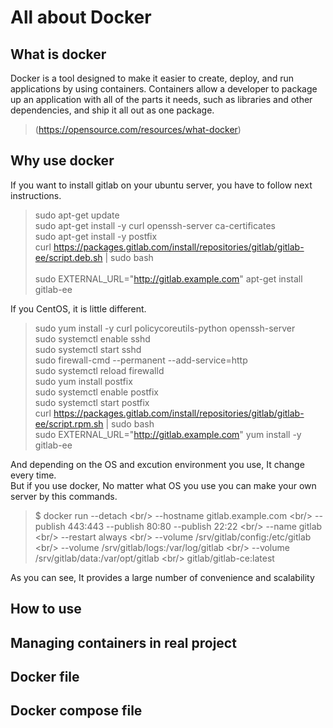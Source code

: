 All about Docker
=============

What is docker
-------------
Docker is a tool designed to make it easier to create, deploy, and run applications by using containers. Containers allow a developer to package up an application with all of the parts it needs, such as libraries and other dependencies, and ship it all out as one package.
> (https://opensource.com/resources/what-docker)

Why use docker
-------------
If you want to install gitlab on your ubuntu server, you have to follow next instructions.

> sudo apt-get update<br/>
> sudo apt-get install -y curl openssh-server ca-certificates<br/>
> sudo apt-get install -y postfix<br/>
> curl https://packages.gitlab.com/install/repositories/gitlab/gitlab-ee/script.deb.sh | sudo bash<br/><br/>
> sudo EXTERNAL_URL="http://gitlab.example.com" apt-get install gitlab-ee<br/>

If you CentOS, it is little different.
> sudo yum install -y curl policycoreutils-python openssh-server<br/>
> sudo systemctl enable sshd<br/>
> sudo systemctl start sshd<br/>
> sudo firewall-cmd --permanent --add-service=http<br/>
> sudo systemctl reload firewalld<br/>
> sudo yum install postfix<br/>
> sudo systemctl enable postfix<br/>
> sudo systemctl start postfix<br/>
> curl https://packages.gitlab.com/install/repositories/gitlab/gitlab-ee/script.rpm.sh | sudo bash<br/>
> sudo EXTERNAL_URL="http://gitlab.example.com" yum install -y gitlab-ee<br/>

And depending on the OS and excution environment you use, It change every time.<br/>
But if you use docker, No matter what OS you use you can make your own server by this commands.
> $ docker run --detach \<br/>
>     --hostname gitlab.example.com \<br/>
>     --publish 443:443 --publish 80:80 --publish 22:22 \<br/>
>     --name gitlab \<br/>
>     --restart always \<br/>
>     --volume /srv/gitlab/config:/etc/gitlab \<br/>
>     --volume /srv/gitlab/logs:/var/log/gitlab \<br/>
>     --volume /srv/gitlab/data:/var/opt/gitlab \<br/>
>     gitlab/gitlab-ce:latest<br/>

As you can see, It provides a large number of convenience and scalability


How to use
-------------

Managing containers in real project
-------------

Docker file
-------------

Docker compose file
-------------
